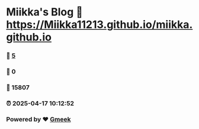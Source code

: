 # Miikka's Blog :link: https://Miikka11213.github.io/miikka.github.io 
### :page_facing_up: [5](https://Miikka11213.github.io/miikka.github.io/tag.html) 
### :speech_balloon: 0 
### :hibiscus: 15807 
### :alarm_clock: 2025-04-17 10:12:52 
### Powered by :heart: [Gmeek](https://github.com/Meekdai/Gmeek)
